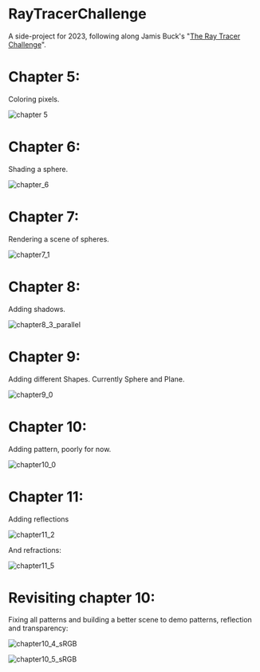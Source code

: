 # RayTracerChallenge
A side-project for 2023, following along Jamis Buck's "[The Ray Tracer Challenge](http://raytracerchallenge.com/)".

# Chapter 5:
Coloring pixels.

![chapter 5](https://user-images.githubusercontent.com/5237741/218668635-2f434dd7-0225-489a-bad5-f247058698e4.png)

# Chapter 6:
Shading a sphere.

![chapter_6](https://user-images.githubusercontent.com/5237741/219464251-1c71897d-fa12-4d1e-afcf-640e12c24d10.png)

# Chapter 7:
Rendering a scene of spheres.

![chapter7_1](https://user-images.githubusercontent.com/5237741/219983266-64d627b4-2807-432b-9682-f0fec3d0bf30.png)

# Chapter 8:
Adding shadows.

![chapter8_3_parallel](https://user-images.githubusercontent.com/5237741/221615365-072b3018-fe55-47ee-a666-7b83b99f6707.png)

# Chapter 9:
Adding different Shapes. Currently Sphere and Plane.

![chapter9_0](https://user-images.githubusercontent.com/5237741/223790106-d58120f2-e8fb-4a74-adc6-2fe229d4eb09.png)

# Chapter 10:
Adding pattern, poorly for now.

![chapter10_0](https://user-images.githubusercontent.com/5237741/224443664-cdf33e68-2b44-41a1-b0f9-2754ccb75c40.png)


# Chapter 11:
Adding reflections

![chapter11_2](https://user-images.githubusercontent.com/5237741/223970234-39a6bc29-cef3-4dfb-81d8-64f34ea5d4a6.png)

And refractions:

![chapter11_5](https://user-images.githubusercontent.com/5237741/224443615-fd7286a2-460f-478c-ba42-3d232b439c04.png)

# Revisiting chapter 10:
Fixing all patterns and building a better scene to demo patterns, reflection and transparency:

![chapter10_4_sRGB](https://user-images.githubusercontent.com/5237741/224976635-35abb9ab-e755-4575-b1f3-a2c41f94e18a.png)

![chapter10_5_sRGB](https://user-images.githubusercontent.com/5237741/225243519-0553eb5d-e921-474c-9eb5-90b8d769eefb.png)


